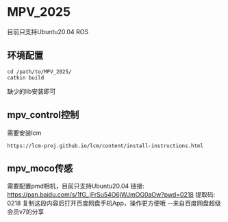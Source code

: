 # MPV_2025
目前只支持Ubuntu20.04 ROS 

## 环境配置

```
cd /path/to/MPV_2025/
catkin build 
```

缺少的lib安装即可

## mpv_control控制
需要安装lcm
```
https://lcm-proj.github.io/lcm/content/install-instructions.html
```

## mpv_moco传感
需要配置pmd相机，目前只支持Ubuntu20.04
链接: https://pan.baidu.com/s/1fG_jFrSu54O6jWJmOG0aOw?pwd=0218 提取码: 0218 复制这段内容后打开百度网盘手机App，操作更方便哦 
--来自百度网盘超级会员v7的分享